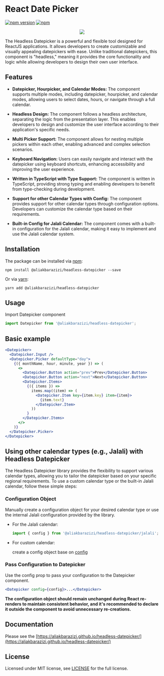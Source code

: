 # React Date Picker

[![npm version](https://badge.fury.io/js/@aliakbarazizi%2Fheadless-datepicker.svg)](https://badge.fury.io/js/@aliakbarazizi%2Fheadless-datepicker)
[![npm](https://img.shields.io/npm/dm/%40aliakbarazizi/headless-datepicker)](https://www.npmjs.com/package/@aliakbarazizi/headless-datepicker)

<p align="center">
  <img src='https://github.com/aliakbarazizi/headless-datepicker/raw/main/media/screenshot.png'/>
</p>

The Headless Datepicker is a powerful and flexible tool designed for ReactJS applications.
It allows developers to create customizable and visually appealing datepickers with ease.
Unlike traditional datepickers, this component is "headless," meaning it provides the core functionality
and logic while allowing developers to design their own user interface.

## Features

- **Datepicker, Hourpicker, and Calendar Modes:**
  The component supports multiple modes, including datepicker, hourpicker, and calendar modes, allowing users to select dates, hours, or navigate through a full calendar.

- **Headless Design:**
  The component follows a headless architecture, separating the logic from the presentation layer. This enables developers to design and customize the user interface according to their application's specific needs.

- **Multi Picker Support:**
  The component allows for nesting multiple pickers within each other, enabling advanced and complex selection scenarios.

- **Keyboard Navigation:**
  Users can easily navigate and interact with the datepicker using keyboard shortcuts, enhancing accessibility and improving the user experience.

- **Written in TypeScript with Type Support:**
  The component is written in TypeScript, providing strong typing and enabling developers to benefit from type-checking during development.

- **Support for other Calendar Types with Config:**
  The component provides support for other calendar types through configuration options. Developers can customize the calendar type based on their requirements.

- **Built-in Config for Jalali Calendar:**
  The component comes with a built-in configuration for the Jalali calendar, making it easy to implement and use the Jalali calendar system.

## Installation

The package can be installed via [npm](https://github.com/npm/cli):

```
npm install @aliakbarazizi/headless-datepicker --save
```

Or via [yarn](https://github.com/yarnpkg/yarn):

```
yarn add @aliakbarazizi/headless-datepicker
```

## Usage

Import Datepicker component

```js
import Datepicker from '@aliakbarazizi/headless-datepicker';
```

## Basic example

```jsx
<Datepicker>
  <Datepicker.Input />
  <Datepicker.Picker defaultType="day">
    {({ monthName, hour, minute, year }) => (
      <>
        <Datepicker.Button action="prev">Prev</Datepicker.Button>
        <Datepicker.Button action="next">Next</Datepicker.Button>
        <Datepicker.Items>
          {({ items }) =>
            items.map((item) => (
              <Datepicker.Item key={item.key} item={item}>
                {item.text}
              </Datepicker.Item>
            ))
          }
        </Datepicker.Items>
      </>
    )}
  </Datepicker.Picker>
</Datepicker>
```

## Using other calendar types (e.g., Jalali) with Headless Datepicker

The Headless Datepicker library provides the flexibility to support various calendar types, allowing you to tailor the datepicker based on your specific regional requirements. To use a custom calendar type or the built-in Jalali calendar, follow these simple steps:

### Configuration Object

Manually create a configuration object for your desired calendar type or use the internal Jalali configuration provided by the library.

- For the Jalali calendar:

  ```js
  import { config } from '@aliakbarazizi/headless-datepicker/jalali';
  ```

- For custom calendar:

  create a config object base on [config](https://github.com/aliakbarazizi/headless-datepicker/blob/main/src/utils/config.ts)

### Pass Configuration to Datepicker

Use the config prop to pass your configuration to the Datepicker component.

```jsx
<Datepicker config={config}>...</Datepicker>
```

**The configuration object should remain unchanged during React re-renders to maintain consistent behavior, and it's recommended to declare it outside the component to avoid unnecessary re-creations.**

## Documentation

Please see the [https://aliakbarazizi.github.io/headless-datepicker/](https://aliakbarazizi.github.io/headless-datepicker/)

## License

Licensed under MIT license, see [LICENSE](LICENSE) for the full license.
